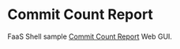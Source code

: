 # Commit Count Report

FaaS Shell sample [Commit Count Report][1] Web GUI.

[1]: https://github.com/NaohiroTamura/faasshell/blob/master/samples/demo_commit_count_report.md "Commit Count Report"

